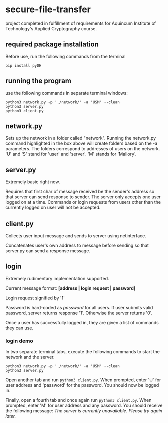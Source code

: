# secure-file-transfer
project completed in fulfillment of requirements for Aquincum Institute of Technology's Applied Cryptography course.

## required package installation
Before use, run the following commands from the terminal
```
pip install pyDH
```

## running the program

use the following commands in separate terminal windows:
```
python3 network.py -p './network/' -a 'USM' --clean
python3 server.py
python3 client.py
```

## network.py
Sets up the network in a folder called "network". Running the network.py command
highlighted in the box above will create folders based on the -a
parameters. The folders correspond to addresses of users on the network.
'U' and 'S' stand for 'user' and 'server'. 'M' stands for 'Mallory'. 
## server.py
Extremely basic right now.

Requires that first char of message received be the sender's
address so that server can send response to sender. The server only 
accepts one user logged on at a time. Commands or login requests from
users other than the currently logged on user will not be accepted.

## client.py
Collects user input message and sends to server using netinterface.

Concatenates user's own address to message before sending so that server.py
can send a response message.

## login
Extremely rudimentary implementation supported.

Current message format: **[address | login request | password]**

Login request signified by '1'

Password is hard-coded as *password* for all users. If user submits valid password, server returns response '1'. Otherwise the 
server returns '0'.

Once a user has successfully logged in, they are given a list of commands they can use.

### login demo
In two separate terminal tabs, execute the following commands
to start the network and the server.
```
python3 network.py -p './network/' -a 'USM' --clean
python3 server.py
```
Open another tab and run ```python3 client.py```.
When prompted, enter 'U' for user address and 'password' for the password.
You should now be logged in.

Finally, open a fourth tab and once again run ```python3 client.py```.
When prompted, enter 'M' for user address and any password.
You should receive the following message: *The server is currently unavailable. Please try again later.*
